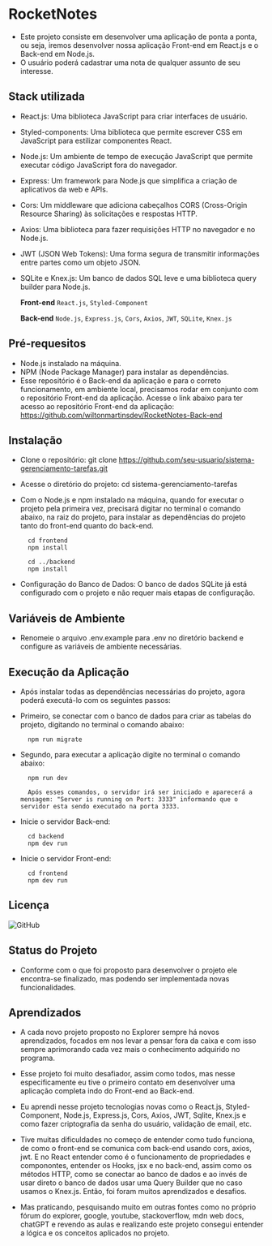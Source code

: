 
# RocketNotes

- Este projeto consiste em desenvolver uma aplicação de ponta a ponta, ou seja, iremos desenvolver nossa aplicação Front-end em React.js e o Back-end em Node.js. 
- O usuário poderá cadastrar uma nota de qualquer assunto de seu interesse.



## Stack utilizada
- React.js: Uma biblioteca JavaScript para criar interfaces de usuário.
- Styled-components: Uma biblioteca que permite escrever CSS em JavaScript para estilizar componentes React.
- Node.js: Um ambiente de tempo de execução JavaScript que permite executar código JavaScript fora do navegador.
- Express: Um framework para Node.js que simplifica a criação de aplicativos da web e APIs.
- Cors: Um middleware que adiciona cabeçalhos CORS (Cross-Origin Resource Sharing) às solicitações e respostas HTTP.
- Axios: Uma biblioteca para fazer requisições HTTP no navegador e no Node.js.
- JWT (JSON Web Tokens): Uma forma segura de transmitir informações entre partes como um objeto JSON.
- SQLite e Knex.js: Um banco de dados SQL leve e uma biblioteca query builder para Node.js.

  **Front-end** `React.js`, `Styled-Component`

  **Back-end** `Node.js`, `Express.js`, `Cors`, `Axios`, `JWT`, `SQLite`, `Knex.js`



## Pré-requesitos
- Node.js instalado na máquina.
- NPM (Node Package Manager) para instalar as dependências.
- Esse repositório é o Back-end da aplicação e para o correto funcionamento, em ambiente local, precisamos rodar em conjunto com o repositório Front-end da aplicação. Acesse o link abaixo para ter acesso ao repositório Front-end da aplicação: https://github.com/wiltonmartinsdev/RocketNotes-Back-end
## Instalação

- Clone o repositório: git clone https://github.com/seu-usuario/sistema-gerenciamento-tarefas.git
- Acesse o diretório do projeto: cd sistema-gerenciamento-tarefas
- Com o Node.js e npm instalado na máquina, quando for executar o projeto pela primeira vez, precisará digitar no terminal o comando abaixo, na raiz do projeto, para instalar as dependências do projeto tanto do front-end quanto do back-end.

        cd frontend
        npm install

        cd ../backend
        npm install
- Configuração do Banco de Dados: O banco de dados SQLite já está configurado com o projeto e não requer mais etapas de configuração.

    
## Variáveis de Ambiente

- Renomeie o arquivo .env.example para .env no diretório backend e configure as variáveis de ambiente necessárias.


## Execução da Aplicação
- Após instalar todas as dependências necessárias do projeto, agora poderá executá-lo com os seguintes passos:

- Primeiro, se conectar com o banco de dados para criar as tabelas do projeto, digitando no terminal o comando abaixo:

        npm run migrate

- Segundo, para executar a aplicação digite no terminal o comando abaixo:

        npm run dev
        
        Após esses comandos, o servidor irá ser iniciado e aparecerá a mensagem: "Server is running on Port: 3333" informando que o servidor esta sendo executado na porta 3333.






- Inicie o servidor Back-end:

        cd backend
        npm dev run 
- Inicie o servidor Front-end:

        cd frontend
        npm dev run 
## Licença
![GitHub](https://img.shields.io/github/license/wiltonmartinsdev/Movie-Notes)


## Status do Projeto
- Conforme com o que foi proposto para desenvolver o projeto ele encontra-se finalizado, mas podendo ser implementada novas funcionalidades.
## Aprendizados

- A cada novo projeto proposto no Explorer sempre há novos aprendizados, focados em nos levar a pensar fora da caixa e com isso sempre aprimorando cada vez mais o conhecimento adquirido no programa.

- Esse projeto foi muito desafiador, assim como todos, mas nesse especificamente eu tive o primeiro contato em desenvolver uma aplicação completa indo do Front-end ao Back-end.

- Eu aprendi nesse projeto tecnologias novas como o React.js, Styled-Component, Node.js, Express.js, Cors, Axios, JWT, Sqlite, Knex.js e como fazer criptografia da senha do usuário, validação de email, etc.

- Tive muitas dificuldades no começo de entender como tudo funciona, de como o front-end se comunica com back-end usando cors, axios, jwt. E no React entender como é o funcionamento de propriedades e componontes, entender os Hooks, jsx e no back-end, assim como os métodos HTTP, como se conectar ao banco de dados e ao invés de usar direto o banco de dados usar uma Query Builder que no caso usamos o Knex.js. Então, foi foram muitos aprendizados e desafios.

- Mas praticando, pesquisando muito em outras fontes como no próprio fórum do explorer, google, youtube, stackoverflow, mdn web docs, chatGPT e revendo as aulas e realizando este projeto consegui entender a lógica e os conceitos aplicados no projeto.

